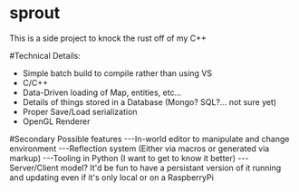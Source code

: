 # sprout

This is a side project to knock the rust off of my C++

#Technical Details:
  * Simple batch build to compile rather than using VS
  * C/C++ 
  * Data-Driven loading of Map, entities, etc...
  * Details of things stored in a Database (Mongo? SQL?... not sure yet)
  * Proper Save/Load serialization
  * OpenGL Renderer

#Secondary Possible features
---In-world editor to manipulate and change environment
---Reflection system (Either via macros or generated via markup)
---Tooling in Python (I want to get to know it better)
---Server/Client model?  It'd be fun to have a persistant version of it running and updating even if it's only local or on a RaspberryPi
